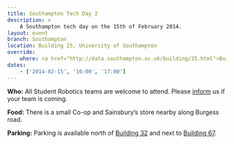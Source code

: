 ```yaml
---
title: Southampton Tech Day 2
description: >
    A Southampton tech day on the 15th of February 2014.
layout: event
branch: Southampton
location: Building 25, University of Southampton
override:
    where: <a href="http://data.southampton.ac.uk/building/25.html">Building 25</a>, University of Southampton Highfield Campus
dates:
    - ['2014-02-15', '10:00', '17:00']
---
```


**Who:** All Student Robotics teams are welcome to attend. Please [inform](/about/contactus) us if your team is coming.

**Food:** There is a small Co-op and Sainsbury’s store nearby along Burgess road.

**Parking:** Parking is available north of [Building 32](http://data.southampton.ac.uk/building/32.html) and next to [Building 67](http://data.southampton.ac.uk/building/67.html).

